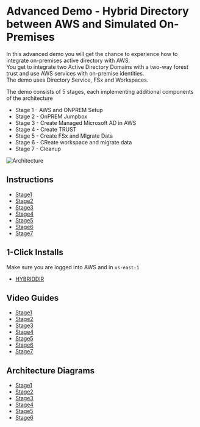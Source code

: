 # Advanced Demo - Hybrid Directory between AWS and Simulated On-Premises


In this advanced demo you will get the chance to experience how to integrate on-premises active directory with AWS.  
You get to integrate two Active Directory Domains with a two-way forest trust and use AWS services with on-premise identities.   
The demo uses Directory Service, FSx and Workspaces.  

The demo consists of 5 stages, each implementing additional components of the architecture  

- Stage 1 - AWS and ONPREM Setup  
- Stage 2 - OnPREM Jumpbox  
- Stage 3 - Create Managed Microsoft AD in AWS  
- Stage 4 - Create TRUST  
- Stage 5 - Create FSx and MIgrate Data  
- Stage 6 - CReate workspace and migrate data  
- Stage 7 - Cleanup  

![Architecture](https://github.com/acantril/learn-cantrill-io-labs/raw/master/aws-hybrid-activedirectory/hybriddirectoryadvdemo.png)

## Instructions

- [Stage1](https://github.com/acantril/learn-cantrill-io-labs/blob/master/aws-hybrid-activedirectory/02_LABINSTRUCTIONS/STAGE1%20-%20AWS%20and%20ONPREM%20Setup.md)
- [Stage2](https://github.com/acantril/learn-cantrill-io-labs/blob/master/aws-hybrid-activedirectory/02_LABINSTRUCTIONS/STAGE2%20-%20Connect%20to%20the%20ONPREMISES%20Jumpbox.md)
- [Stage3](https://github.com/acantril/learn-cantrill-io-labs/blob/master/aws-hybrid-activedirectory/02_LABINSTRUCTIONS/STAGE3%20-%20Create%20Managed%20Microsoft%20AD%20within%20AWS.md)
- [Stage4](https://github.com/acantril/learn-cantrill-io-labs/blob/master/aws-hybrid-activedirectory/02_LABINSTRUCTIONS/STAGE4%20-%20Create%20Trust.md)
- [Stage5](https://github.com/acantril/learn-cantrill-io-labs/blob/master/aws-hybrid-activedirectory/02_LABINSTRUCTIONS/STAGE5%20-%20Create%20FSx%20and%20Migrate%20data.md)
- [Stage6](https://github.com/acantril/learn-cantrill-io-labs/blob/master/aws-hybrid-activedirectory/02_LABINSTRUCTIONS/STAGE6%20-%20Create%20workspace%20and%20migrate%20desktop.md)
- [Stage7](https://github.com/acantril/learn-cantrill-io-labs/blob/master/aws-hybrid-activedirectory/02_LABINSTRUCTIONS/STAGE7%20-%20CLEANUP.md)

## 1-Click Installs
Make sure you are logged into AWS and in `us-east-1`  

- [HYBRIDDIR](https://console.aws.amazon.com/cloudformation/home?region=us-east-1#/stacks/quickcreate?templateURL=https://learn-cantrill-labs.s3.amazonaws.com/aws-hybrid-activedirectory/01_HYBRIDDIR.yaml&stackName=HYBRIDDIR)

## Video Guides


- [Stage1](https://youtu.be/_7jm6qAB77A)
- [Stage2](https://youtu.be/T5jjoFExeFQ)
- [Stage3](https://youtu.be/koX7ueF4wsw)
- [Stage4](https://youtu.be/oaTisDILzUk)
- [Stage5](https://youtu.be/ejcDksH0EPk)
- [Stage6](https://youtu.be/i6YDt6YW8hc)
- [Stage7](https://youtu.be/hI7NByXI2EU)


## Architecture Diagrams

- [Stage1](https://github.com/acantril/learn-cantrill-io-labs/raw/master/aws-hybrid-activedirectory/02_LABINSTRUCTIONS/Architecture-STAGE1.png)
- [Stage2](https://github.com/acantril/learn-cantrill-io-labs/raw/master/aws-hybrid-activedirectory/02_LABINSTRUCTIONS/Architecture-STAGE2.png)
- [Stage3](https://github.com/acantril/learn-cantrill-io-labs/raw/master/aws-hybrid-activedirectory/02_LABINSTRUCTIONS/Architecture-STAGE3.png)
- [Stage4](https://github.com/acantril/learn-cantrill-io-labs/raw/master/aws-hybrid-activedirectory/02_LABINSTRUCTIONS/Architecture-STAGE4.png)
- [Stage5](https://github.com/acantril/learn-cantrill-io-labs/raw/master/aws-hybrid-activedirectory/02_LABINSTRUCTIONS/Architecture-STAGE5.png)
- [Stage6](https://github.com/acantril/learn-cantrill-io-labs/raw/master/aws-hybrid-activedirectory/02_LABINSTRUCTIONS/Architecture-STAGE6.png)
